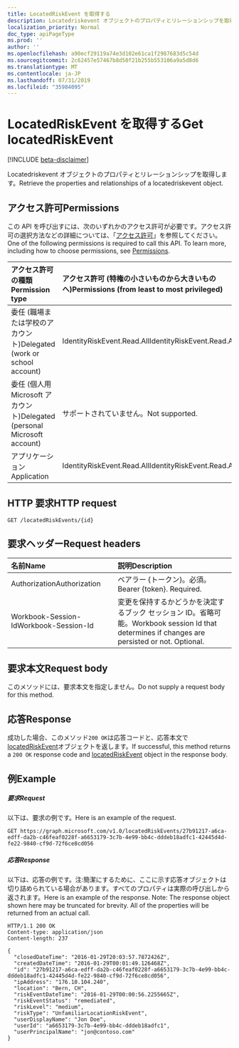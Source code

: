 ```yaml
---
title: LocatedRiskEvent を取得する
description: Locatedriskevent オブジェクトのプロパティとリレーションシップを取得します。
localization_priority: Normal
doc_type: apiPageType
ms.prod: ''
author: ''
ms.openlocfilehash: a90ecf29119a74e3d102e61ca1f2987683d5c54d
ms.sourcegitcommit: 2c62457e57467b8d50f21b255b553106a9a5d8d6
ms.translationtype: MT
ms.contentlocale: ja-JP
ms.lasthandoff: 07/31/2019
ms.locfileid: "35984095"
---
```

# <a name="get-locatedriskevent"></a><span data-ttu-id="bf556-103">LocatedRiskEvent を取得する</span><span class="sxs-lookup"><span data-stu-id="bf556-103">Get locatedRiskEvent</span></span>

[!INCLUDE [beta-disclaimer](../../includes/beta-disclaimer.md)]

<span data-ttu-id="bf556-104">Locatedriskevent オブジェクトのプロパティとリレーションシップを取得します。</span><span class="sxs-lookup"><span data-stu-id="bf556-104">Retrieve the properties and relationships of a locatedriskevent object.</span></span>
## <a name="permissions"></a><span data-ttu-id="bf556-105">アクセス許可</span><span class="sxs-lookup"><span data-stu-id="bf556-105">Permissions</span></span>
<span data-ttu-id="bf556-p101">この API を呼び出すには、次のいずれかのアクセス許可が必要です。アクセス許可の選択方法などの詳細については、「[アクセス許可](/graph/permissions-reference)」を参照してください。</span><span class="sxs-lookup"><span data-stu-id="bf556-p101">One of the following permissions is required to call this API. To learn more, including how to choose permissions, see [Permissions](/graph/permissions-reference).</span></span>

|<span data-ttu-id="bf556-108">アクセス許可の種類</span><span class="sxs-lookup"><span data-stu-id="bf556-108">Permission type</span></span>      | <span data-ttu-id="bf556-109">アクセス許可 (特権の小さいものから大きいものへ)</span><span class="sxs-lookup"><span data-stu-id="bf556-109">Permissions (from least to most privileged)</span></span>              |
|:--------------------|:---------------------------------------------------------|
|<span data-ttu-id="bf556-110">委任 (職場または学校のアカウント)</span><span class="sxs-lookup"><span data-stu-id="bf556-110">Delegated (work or school account)</span></span> | <span data-ttu-id="bf556-111">IdentityRiskEvent.Read.All</span><span class="sxs-lookup"><span data-stu-id="bf556-111">IdentityRiskEvent.Read.All</span></span>    |
|<span data-ttu-id="bf556-112">委任 (個人用 Microsoft アカウント)</span><span class="sxs-lookup"><span data-stu-id="bf556-112">Delegated (personal Microsoft account)</span></span> | <span data-ttu-id="bf556-113">サポートされていません。</span><span class="sxs-lookup"><span data-stu-id="bf556-113">Not supported.</span></span>    |
|<span data-ttu-id="bf556-114">アプリケーション</span><span class="sxs-lookup"><span data-stu-id="bf556-114">Application</span></span> | <span data-ttu-id="bf556-115">IdentityRiskEvent.Read.All</span><span class="sxs-lookup"><span data-stu-id="bf556-115">IdentityRiskEvent.Read.All</span></span> |

## <a name="http-request"></a><span data-ttu-id="bf556-116">HTTP 要求</span><span class="sxs-lookup"><span data-stu-id="bf556-116">HTTP request</span></span>
<!-- { "blockType": "ignored" } -->
```http
GET /locatedRiskEvents/{id}
```

## <a name="request-headers"></a><span data-ttu-id="bf556-117">要求ヘッダー</span><span class="sxs-lookup"><span data-stu-id="bf556-117">Request headers</span></span>
| <span data-ttu-id="bf556-118">名前</span><span class="sxs-lookup"><span data-stu-id="bf556-118">Name</span></span>      |<span data-ttu-id="bf556-119">説明</span><span class="sxs-lookup"><span data-stu-id="bf556-119">Description</span></span>|
|:----------|:----------|
| <span data-ttu-id="bf556-120">Authorization</span><span class="sxs-lookup"><span data-stu-id="bf556-120">Authorization</span></span>  | <span data-ttu-id="bf556-p102">ベアラー {トークン}。必須。</span><span class="sxs-lookup"><span data-stu-id="bf556-p102">Bearer {token}. Required.</span></span> |
| <span data-ttu-id="bf556-123">Workbook-Session-Id</span><span class="sxs-lookup"><span data-stu-id="bf556-123">Workbook-Session-Id</span></span>  | <span data-ttu-id="bf556-p103">変更を保持するかどうかを決定するブック セッション ID。省略可能。</span><span class="sxs-lookup"><span data-stu-id="bf556-p103">Workbook session Id that determines if changes are persisted or not. Optional.</span></span>|

## <a name="request-body"></a><span data-ttu-id="bf556-126">要求本文</span><span class="sxs-lookup"><span data-stu-id="bf556-126">Request body</span></span>
<span data-ttu-id="bf556-127">このメソッドには、要求本文を指定しません。</span><span class="sxs-lookup"><span data-stu-id="bf556-127">Do not supply a request body for this method.</span></span>

## <a name="response"></a><span data-ttu-id="bf556-128">応答</span><span class="sxs-lookup"><span data-stu-id="bf556-128">Response</span></span>

<span data-ttu-id="bf556-129">成功した場合、このメソッド`200 OK`は応答コードと、応答本文で[locatedRiskEvent](../resources/locatedriskevent.md)オブジェクトを返します。</span><span class="sxs-lookup"><span data-stu-id="bf556-129">If successful, this method returns a `200 OK` response code and [locatedRiskEvent](../resources/locatedriskevent.md) object in the response body.</span></span>
## <a name="example"></a><span data-ttu-id="bf556-130">例</span><span class="sxs-lookup"><span data-stu-id="bf556-130">Example</span></span>
##### <a name="request"></a><span data-ttu-id="bf556-131">要求</span><span class="sxs-lookup"><span data-stu-id="bf556-131">Request</span></span>
<span data-ttu-id="bf556-132">以下は、要求の例です。</span><span class="sxs-lookup"><span data-stu-id="bf556-132">Here is an example of the request.</span></span>
<!-- {
  "blockType": "request",
  "name": "get_locatedriskevent"
}-->
```http
GET https://graph.microsoft.com/v1.0/locatedRiskEvents/27b91217-a6ca-edff-da2b-c46feaf0228f-a6653179-3c7b-4e99-bb4c-dddeb18adfc1-42445d4d-fe22-9840-cf9d-72f6ce8cd056
```
##### <a name="response"></a><span data-ttu-id="bf556-133">応答</span><span class="sxs-lookup"><span data-stu-id="bf556-133">Response</span></span>
<span data-ttu-id="bf556-p104">以下は、応答の例です。注:簡潔にするために、ここに示す応答オブジェクトは切り詰められている場合があります。すべてのプロパティは実際の呼び出しから返されます。</span><span class="sxs-lookup"><span data-stu-id="bf556-p104">Here is an example of the response. Note: The response object shown here may be truncated for brevity. All of the properties will be returned from an actual call.</span></span>
<!-- {
  "blockType": "response",
  "truncated": true,
  "@odata.type": "microsoft.graph.locatedRiskEvent"
} -->
```http
HTTP/1.1 200 OK
Content-type: application/json
Content-length: 237

{
  "closedDateTime": "2016-01-29T20:03:57.7872426Z",
  "createdDateTime": "2016-01-29T00:01:49.126468Z",
  "id": "27b91217-a6ca-edff-da2b-c46feaf0228f-a6653179-3c7b-4e99-bb4c-dddeb18adfc1-42445d4d-fe22-9840-cf9d-72f6ce8cd056",
  "ipAddress": "176.10.104.240",
  "location": "Bern, CH",
  "riskEventDateTime": "2016-01-29T00:00:56.2255665Z",
  "riskEventStatus": "remediated",
  "riskLevel": "medium",
  "riskType": "UnfamiliarLocationRiskEvent",
  "userDisplayName": "Jon Doe",
  "userId": "a6653179-3c7b-4e99-bb4c-dddeb18adfc1",
  "userPrincipalName": "jon@contoso.com"
}
```

<!-- uuid: 8fcb5dbc-d5aa-4681-8e31-b001d5168d79
2015-10-25 14:57:30 UTC -->
<!--
{
  "type": "#page.annotation",
  "description": "Get locatedRiskEvent",
  "keywords": "",
  "section": "documentation",
  "tocPath": "",
  "suppressions": []
}
-->
